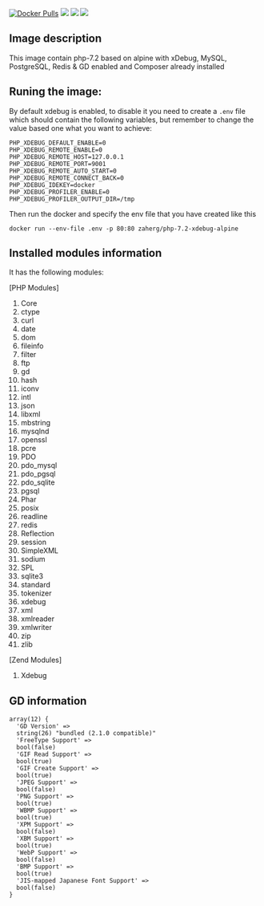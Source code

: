 [![Docker Pulls](https://img.shields.io/docker/pulls/zaherg/php-7.2-xdebug-alpine.svg)](https://hub.docker.com/r/zaherg/php-7.2-xdebug-alpine/) [![](https://images.microbadger.com/badges/image/zaherg/php-7.2-xdebug-alpine.svg)](https://microbadger.com/images/zaherg/php-7.2-xdebug-alpine "Get your own image badge on microbadger.com") [![](https://images.microbadger.com/badges/version/zaherg/php-7.2-xdebug-alpine.svg)](https://microbadger.com/images/zaherg/php-7.2-xdebug-alpine "Get your own version badge on microbadger.com") [![](https://images.microbadger.com/badges/commit/zaherg/php-7.2-xdebug-alpine.svg)](https://microbadger.com/images/zaherg/php-7.2-xdebug-alpine "Get your own commit badge on microbadger.com")


## Image description

This image contain php-7.2 based on alpine with xDebug, MySQL, PostgreSQL, Redis & GD enabled and Composer already installed

## Runing the image:

By default xdebug is enabled, to disable it you need to create a `.env` file which should contain the following variables, but remember to change the value based one what you want to achieve:

```
PHP_XDEBUG_DEFAULT_ENABLE=0
PHP_XDEBUG_REMOTE_ENABLE=0
PHP_XDEBUG_REMOTE_HOST=127.0.0.1
PHP_XDEBUG_REMOTE_PORT=9001
PHP_XDEBUG_REMOTE_AUTO_START=0
PHP_XDEBUG_REMOTE_CONNECT_BACK=0
PHP_XDEBUG_IDEKEY=docker
PHP_XDEBUG_PROFILER_ENABLE=0
PHP_XDEBUG_PROFILER_OUTPUT_DIR=/tmp
```

Then run the docker and specify the env file that you have created like this

```
docker run --env-file .env -p 80:80 zaherg/php-7.2-xdebug-alpine
```

## Installed modules information

It has the following modules:

[PHP Modules]

1. Core 
1. ctype  
1. curl 
1. date 
1. dom  
1. fileinfo 
1. filter 
1. ftp  
1. gd 
1. hash 
1. iconv  
1. intl 
1. json 
1. libxml 
1. mbstring 
1. mysqlnd  
1. openssl   
1. pcre 
1. PDO  
1. pdo_mysql  
1. pdo_pgsql  
1. pdo_sqlite 
1. pgsql 
1. Phar 
1. posix  
1. readline 
1. redis  
1. Reflection 
1. session  
1. SimpleXML  
1. sodium
1. SPL  
1. sqlite3  
1. standard 
1. tokenizer  
1. xdebug 
1. xml  
1. xmlreader  
1. xmlwriter  
1. zip  
1. zlib 

[Zend Modules]

1. Xdebug

## GD information

```
array(12) {
  'GD Version' =>
  string(26) "bundled (2.1.0 compatible)"
  'FreeType Support' =>
  bool(false)
  'GIF Read Support' =>
  bool(true)
  'GIF Create Support' =>
  bool(true)
  'JPEG Support' =>
  bool(false)
  'PNG Support' =>
  bool(true)
  'WBMP Support' =>
  bool(true)
  'XPM Support' =>
  bool(false)
  'XBM Support' =>
  bool(true)
  'WebP Support' =>
  bool(false)
  'BMP Support' =>
  bool(true)
  'JIS-mapped Japanese Font Support' =>
  bool(false)
}
```
